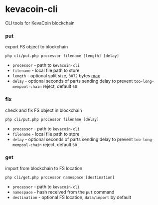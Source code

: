 # kevacoin-cli

CLI tools for KevaCoin blockchain

### put

export FS object to blockchain

```
php cli/put.php processor filename [length] [delay]
```

* `processor` - path to `kevacoin-cli`
* `filename`  - local file path to store
* `length`    - optional split size, `3072` bytes [max](https://kevacoin.org/faq.html)
* `delay`     - optional seconds of parts sending delay to prevent `too-long-mempool-chain` reject, default `60`

### fix

check and fix FS object in blockchain

```
php cli/put.php processor filename [delay]
```

* `processor` - path to `kevacoin-cli`
* `filename`  - local file path to store
* `delay`     - optional seconds of parts sending delay to prevent `too-long-mempool-chain` reject, default `60`

### get

import from blockchain to FS location

```
php cli/get.php processor namespace [destination]
```

* `processor`   - path to `kevacoin-cli`
* `namespace`   - hash received from the `put` command
* `destination` - optional FS location, `data/import` by default